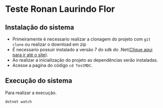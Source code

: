# Teste Ronan Laurindo Flor

## Instalação do sistema

- Primeiramente é necessario realizar a clonagem do projeto com `git clone` ou realizar o download em zip
- É necessario possuir instalado a versão 7 do sdk do .Net([Clique aqui para ir até o site](https://dotnet.microsoft.com/pt-br/download)).
- Ao realizar a inicialização do projeto as dependências serão instaladas.
- Acesse a pagina do código `cd TestMDC`.

## Execução do sistema

Para realizar a execução.
```bash
dotnet watch
```
